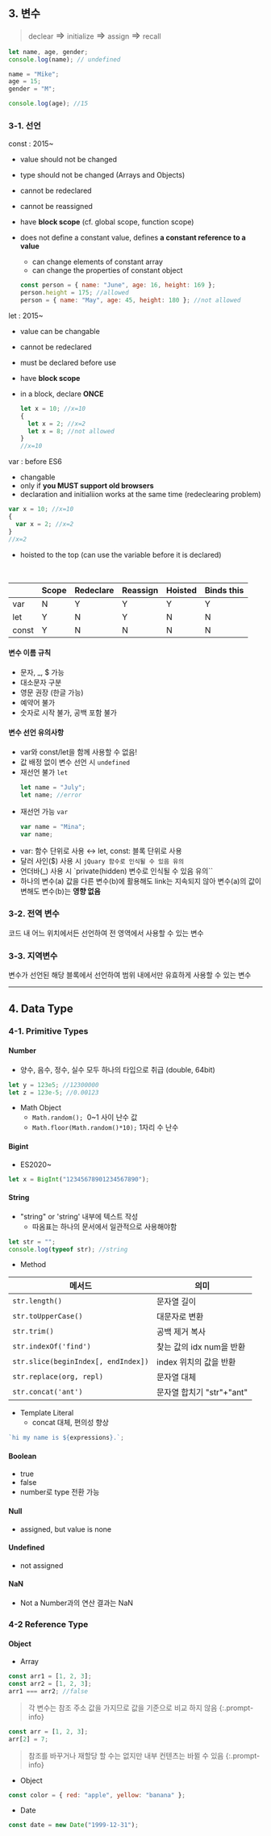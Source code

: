 ## 3. 변수

> declear <span style='font-size: 15pt; '>⇒</span> initialize <span style='font-size: 15pt; '>⇒</span> assign <span style='font-size: 15pt; '>⇒</span> recall

```js
let name, age, gender;
console.log(name); // undefined

name = "Mike";
age = 15;
gender = "M";

console.log(age); //15
```

### 3-1. 선언

const
: 2015~

- value should not be changed
- type should not be changed (Arrays and Objects)
- cannot be redeclared
- cannot be reassigned
- have **block scope** (cf. global scope, function scope)
- does not define a constant value, defines **a constant reference to a value**

  - can change elements of constant array
  - can change the properties of constant object

  ```js
  const person = { name: "June", age: 16, height: 169 };
  person.height = 175; //allowed
  person = { name: "May", age: 45, height: 180 }; //not allowed
  ```

let
: 2015~

- value can be changable
- cannot be redeclared
- must be declared before use
- have **block scope**
- in a block, declare **ONCE**

  ```js
  let x = 10; //x=10
  {
    let x = 2; //x=2
    let x = 8; //not allowed
  }
  //x=10
  ```

var
: before ES6

- changable
- only if **you MUST support old browsers**
- declaration and initialiion works at the same time (redeclearing problem)

```js
var x = 10; //x=10
{
  var x = 2; //x=2
}
//x=2
```

- hoisted to the top (can use the variable before it is declared)

<br>

|       | Scope | Redeclare | Reassign | Hoisted | Binds this |
| ----- | ----- | --------- | -------- | ------- | ---------- |
| var   | N     | Y         | Y        | Y       | Y          |
| let   | Y     | N         | Y        | N       | N          |
| const | Y     | N         | N        | N       | N          |

#### 변수 이름 규칙

- 문자, \_, $ 가능
- 대소문자 구분
- 영문 권장 (한글 가능)
- 예약어 불가
- 숫자로 시작 불가, 공백 포함 불가

#### 변수 선언 유의사항

- var와 const/let을 함께 사용할 수 없음!
- 값 배정 없이 변수 선언 시 `undefined`
- 재선언 불가 `let`
  ```js
  let name = "July";
  let name; //error
  ```
- 재선언 가능 `var`
  ```js
  var name = "Mina";
  var name;
  ```
- var: 함수 단위로 사용 ↔ let, const: 블록 단위로 사용
- 달러 사인($) 사용 시
  `jQuary 함수로 인식될 수 있음 유의`
- 언더바(\_) 사용 시
  `private(hidden) 변수로 인식될 수 있음 유의``
- 하나의 변수(a) 값을 다른 변수(b)에 활용해도 link는 지속되지 않아 변수(a)의 값이 변해도 변수(b)는 **영향 없음**

### 3-2. 전역 변수

코드 내 어느 위치에서든 선언하여 전 영역에서 사용할 수 있는 변수

### 3-3. 지역변수

변수가 선언된 해당 블록에서 선언하여 범위 내에서만 유효하게 사용할 수 있는 변수

---

## 4. Data Type

### 4-1. Primitive Types

#### Number

- 양수, 음수, 정수, 실수 모두 하나의 타입으로 취급 (double, 64bit)

```js
let y = 123e5; //12300000
let z = 123e-5; //0.00123
```

- Math Object
  - `Math.random();`  0~1 사이 난수 값
  - `Math.floor(Math.random()*10);` 1자리 수 난수

#### Bigint

- ES2020~

```js
let x = BigInt("12345678901234567890");
```

#### String

- "string" or 'string' 내부에 텍스트 작성
  - 따옴표는 하나의 문서에서 일관적으로 사용해야함

```js
let str = "";
console.log(typeof str); //string
```

- Method

| 메서드                              | 의미                      |
| ----------------------------------- | ------------------------- |
| `str.length()`                      | 문자열 길이               |
| `str.toUpperCase()`                 | 대문자로 변환             |
| `str.trim()`                        | 공백 제거 복사            |
| `str.indexOf('find')`               | 찾는 값의 idx num을 반환  |
| `str.slice(beginIndex[, endIndex])` | index 위치의 값을 반환    |
| `str.replace(org, repl)`            | 문자열 대체               |
| `str.concat('ant')`                 | 문자열 합치기 "str"+"ant" |

- Template Literal
  - concat 대체, 편의성 향상

```js
`hi my name is ${expressions}.`;
```

#### Boolean

- true
- false
- number로 type 전환 가능

#### Null

- assigned, but value is none

#### Undefined

- not assigned

#### NaN

- Not a Number과의 연산 결과는 NaN

### 4-2 Reference Type

#### Object

- Array

```js
const arr1 = [1, 2, 3];
const arr2 = [1, 2, 3];
arr1 === arr2; //false
```

> 각 변수는 참조 주소 값을 가지므로 값을 기준으로 비교 하지 않음
> {:.prompt-info}

```js
const arr = [1, 2, 3];
arr[2] = 7;
```

> 참조를 바꾸거나 재할당 할 수는 없지만 내부 컨텐츠는 바뀔 수 있음
> {:.prompt-info}

- Object

```js
const color = { red: "apple", yellow: "banana" };
```

- Date

```js
const date = new Date("1999-12-31");
```
